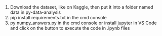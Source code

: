 1. Download the dataset, like on Kaggle, then put it into a folder named data in py-data-analysis
2. pip install requirements.txt in the cmd console
3. py numpy_answers.py in the cmd console or install jupyter in VS Code and click on the button to execute the code in .ipynb files
